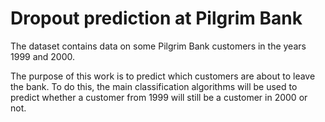 # Dropout prediction at Pilgrim Bank
The dataset contains data on some Pilgrim Bank customers in the years 1999 and 2000.

The purpose of this work is to predict which customers are about to leave the bank. To do this, the main classification algorithms will be used to predict whether a customer from 1999 will still be a customer in 2000 or not.

